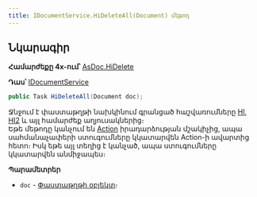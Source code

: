 ```yaml
---
title: IDocumentService.HiDeleteAll(Document) մեթոդ
---
```


## Նկարագիր

**Համարժեքը 4x-ում՝** [AsDoc.HiDelete](https://armsoft.github.io/as4x-docs/HTM/ProgrGuide/Functions/ASDOC/HiDelete.html)

**Դաս՝** [IDocumentService](../IDocumentService.md)

```c#
public Task HiDeleteAll(Document doc);
```

Ջնջում է փաստաթղթի նախկինում գրանցած հաշվառումները [HI](https://armsoft.github.io/as4x-docs/HTM/ProgrGuide/Database/Hi.html), [HI2](https://armsoft.github.io/as4x-docs/HTM/ProgrGuide/Database/Hi2.html) և այլ համարժեք աղյուսակներից։  
Եթե մեթոդը կանչում են [Action](../../definitions/document/Action.md) իրադարձության մշակիչից, ապա սահմանաչափերի ստուգումները կկատարվեն Action-ի ավարտից հետո։ 
Իսկ եթե այլ տեղից է կանչած, ապա ստուգումները կկատարվեն անմիջապես։

**Պարամետրեր**

* `doc` - [Փաստաթղթի օբյեկտ](../../definitions/document.md)։
